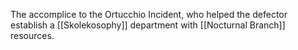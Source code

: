The accomplice to the Ortucchio Incident, who helped the defector establish a [[Skolekosophy]] department with [[Nocturnal Branch]] resources.